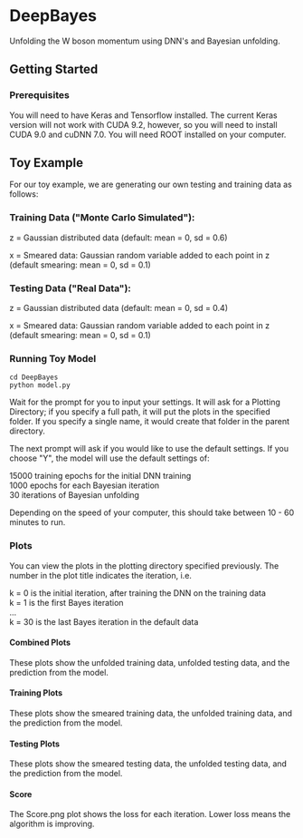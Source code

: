 # DeepBayes

Unfolding the W boson momentum using DNN's and Bayesian unfolding.

## Getting Started

### Prerequisites

You will need to have Keras and Tensorflow installed. The current Keras version will not work with CUDA 9.2, however, so you will need to install CUDA 9.0 and cuDNN 7.0.
You will need ROOT installed on your computer. 

## Toy Example

For our toy example, we are generating our own testing and training data as follows:

### Training Data ("Monte Carlo Simulated"): 

z = Gaussian distributed data (default: mean = 0, sd = 0.6)

x = Smeared data: Gaussian random variable added to each point in z (default smearing: mean = 0, sd = 0.1)

### Testing Data ("Real Data"):

z = Gaussian distributed data (default: mean = 0, sd = 0.4)

x = Smeared data: Gaussian random variable added to each point in z (default smearing: mean = 0, sd = 0.1)

### Running Toy Model

```
cd DeepBayes
python model.py
```
Wait for the prompt for you to input your settings. It will ask for a Plotting Directory; if you specify a full path, it will put the plots in the specified folder. If you specify a single name, it would create that folder in the parent directory.

The next prompt will ask if you would like to use the default settings. If you choose "Y", the model will use the default settings of:

15000 training epochs for the initial DNN training<br>
1000 epochs for each Bayesian iteration<br>
30 iterations of Bayesian unfolding<br>

Depending on the speed of your computer, this should take between 10 - 60 minutes to run. 

### Plots

You can view the plots in the plotting directory specified previously. The number in the plot title indicates the iteration, i.e.

k = 0 is the initial iteration, after training the DNN on the training data<br>
k = 1 is the first Bayes iteration<br>
...<br>
k = 30 is the last Bayes iteration in the default data

#### Combined Plots

These plots show the unfolded training data, unfolded testing data, and the prediction from the model.

#### Training Plots

These plots show the smeared training data, the unfolded training data, and the prediction from the model.

#### Testing Plots

These plots show the smeared testing data, the unfolded testing data, and the prediction from the model.

#### Score

The Score.png plot shows the loss for each iteration. Lower loss means the algorithm is improving.
